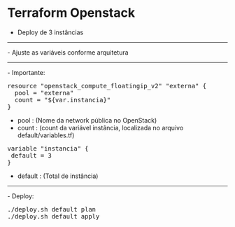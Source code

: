 # Terraform Openstack

- Deploy de 3 instâncias
<hr>
- Ajuste as variáveis conforme arquitetura
<hr>
- Importante:

<pre>
resource "openstack_compute_floatingip_v2" "externa" {
  pool = "externa"	
  count = "${var.instancia}"
}
</pre>
- pool  : (Nome da network pública no OpenStack)
- count : (count da variável instância, localizada no arquivo default/variables.tf)

<pre>
variable "instancia" {
 default = 3
}
</pre>
- default : (Total de instância)
<hr>
- Deploy:
<pre>
./deploy.sh default plan
./deploy.sh default apply
</pre>


